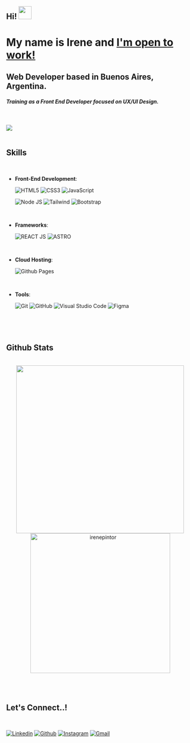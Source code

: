 <h2 class="font-bold text-3xl text-teal-200 hover:text-cyan-500">Hi! <img src="https://media.giphy.com/media/hvRJCLFzcasrR4ia7z/giphy.gif" width="35"></h2>
<h1 class="text-white text-4xl font-bold flex flex-row gap-x-4 pb-4">
        My name is Irene and
        <a
          href="https://www.linkedin.com/in/irene-pintor/"
          target="_blank"
          rel="noopener"
          class="flex justify-center items-center">
          <Badge>I'm open to work!</Badge>
        </a>
      </h1>
      <h2 class="text-2xl text-wrap">
        <span class="opacity-80 text-cyan-600">
          Web Developer based in Buenos Aires, Argentina.
        </span>
        <h5>
          Training as a Front End Developer focused on
          <strong>UX/UI Design</strong>.
        </h5>
      </h2>

<br>

<img src="https://user-images.githubusercontent.com/73097560/115834477-dbab4500-a447-11eb-908a-139a6edaec5c.gif"><br><br>

## <b> Skills</b>
<br>   
    
- **Front-End Development**:

   ![HTML5](https://img.shields.io/badge/html5-%23E34F26.svg?style=for-the-badge&logo=html5&logoColor=white)
   ![CSS3](https://img.shields.io/badge/css3-%231572B6.svg?style=for-the-badge&logo=css3&logoColor=white)
   ![JavaScript](https://img.shields.io/badge/javascript-%23323330.svg?style=for-the-badge&logo=javascript&logoColor=%23F7DF1E)

   ![Node JS](https://img.shields.io/badge/node.js-%2343853D.svg?style=for-the-badge&logo=node-dot-js&logoColor=white)
   ![Tailwind](https://img.shields.io/badge/Tailwind_CSS-38B2AC?style=for-the-badge&logo=tailwind-css&logoColor=white)
   ![Bootstrap](https://img.shields.io/badge/Bootstrap-563D7C?style=for-the-badge&logo=bootstrap&logoColor=white)

<br>
    
- **Frameworks**:

   ![REACT JS](https://img.shields.io/badge/react-%2320232a.svg?style=for-the-badge&logo=react&logoColor=%2361DAFB")
   ![ASTRO](https://img.shields.io/badge/astro-%2320232a.svg?style=for-the-badge&logo=astro&logoColor=%2361DAFB")

<br>

- **Cloud Hosting**:

    ![Github Pages](https://img.shields.io/badge/GitHub%20Pages-%23327FC7.svg?style=for-the-badge&logo=github&logoColor=white)
    
<br>

- **Tools**:

    ![Git](https://img.shields.io/badge/git-%23F05033.svg?style=for-the-badge&logo=git&logoColor=white)
    ![GitHub](https://img.shields.io/badge/github-%23121011.svg?style=for-the-badge&logo=github&logoColor=white)
    ![Visual Studio Code](https://img.shields.io/badge/Visual%20Studio%20Code-0078d7.svg?style=for-the-badge&logo=visual-studio-code&logoColor=white)
    ![Figma](https://img.shields.io/badge/Figma-CC6699?style=for-the-badge&logo=figma&logoColor=white)

<br>

</p>

<br>

## <b> Github Stats </b>
<br>

<div align="center">

<a href="https://github.com/irenepintor/">
  <img src="https://github-readme-stats.vercel.app/api?username=irenepintor&include_all_commits=true&count_private=true&show_icons=true&line_height=20&title_color=7A7ADB&icon_color=2234AE&text_color=D3D3D3&bg_color=0,000000,130F40" width="450"/>
  <img src="https://github-readme-stats.vercel.app/api/top-langs?username=irenepintor&show_icons=true&locale=en&layout=compact&line_height=20&title_color=7A7ADB&icon_color=2234AE&text_color=D3D3D3&bg_color=0,000000,130F40" width="375"  alt="irenepintor"/>

</a>
</div>

<br>
<br>
<br>

## <b> Let's Connect..!</b>
<br>
<p align="left">
  <a href="https://www.linkedin.com/in/irene-pintor/"><img alt="Linkedin" title="Irene Pintor Linkedin" src="https://img.shields.io/badge/LinkedIn-0077B5?style=for-the-badge&logo=linkedin&logoColor=white"></a>
  <a href="https://github.com/irenepintor"><img alt="Github" title="Irene Pintor Github" src="https://img.shields.io/badge/GitHub-100000?style=for-the-badge&logo=github&logoColor=white"></a>
  <a href="https://www.instagram.com/irene.pintor/"><img alt="Instagram" title="Irene Pintor Instagram" src="https://img.shields.io/badge/Instagram-E4405F?style=for-the-badge&logo=instagram&logoColor=white"></a>
  <a href="mailto:pintor.irenefreelance@outlook.com"><img alt="Gmail" title="Irene Pintor" src="https://img.shields.io/badge/Gmail-D14836?style=for-the-badge&logo=gmail&logoColor=white"></a>
 </p>
